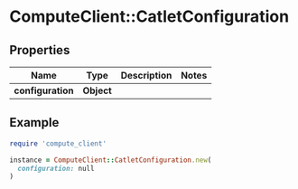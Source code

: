 # ComputeClient::CatletConfiguration

## Properties

| Name | Type | Description | Notes |
| ---- | ---- | ----------- | ----- |
| **configuration** | **Object** |  |  |

## Example

```ruby
require 'compute_client'

instance = ComputeClient::CatletConfiguration.new(
  configuration: null
)
```

